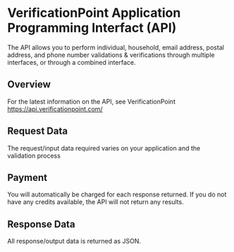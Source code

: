 # VerificationPoint Application Programming Interfact (API)
The API allows you to perform individual, household, email address, postal address, and phone number validations & verifications through multiple interfaces, or through a combined interface.

## Overview
For the latest information on the API, see VerificationPoint https://api.verificationpoint.com/

## Request Data
The request/input data required varies on your application and the validation process

## Payment
You will automatically be charged for each response returned. If you do not have any credits available, the API will not return any results.

## Response Data
All response/output data is returned as JSON.

